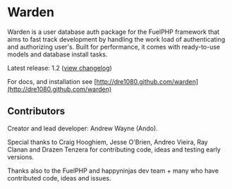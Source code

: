 # Warden

Warden is a user database auth package for the FuelPHP framework that aims to fast track development by handling the work load of authenticating and authorizing user's.
Built for performance, it comes with ready-to-use models and database install tasks.

Latest release: 1.2 ([view changelog](https://github.com/dre1080/warden/blob/master/HISTORY.md))

For docs, and installation see [http://dre1080.github.com/warden](http://dre1080.github.com/warden)


## Contributors

Creator and lead developer: Andrew Wayne (Ando).

Special thanks to Craig Hooghiem, Jesse O'Brien, Andreo Vieira, Ray Clanan and Drazen Tenzera for contributing code, ideas and testing early versions.

Thanks also to the FuelPHP and happyninjas dev team + many who have contributed code, ideas and issues.
